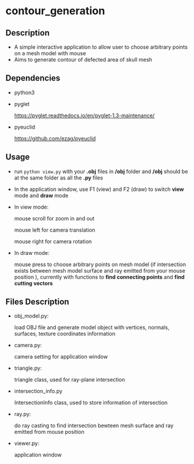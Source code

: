 # contour_generation
## Description

* A simple interactive application to allow user to choose arbitrary points on a mesh model with mouse
* Aims to generate contour of defected area of skull mesh

## Dependencies
* python3
* pyglet

  <https://pyglet.readthedocs.io/en/pyglet-1.3-maintenance/>
* pyeuclid

  <https://github.com/ezag/pyeuclid>

## Usage

* run
```python view.py```
with your **.obj** files in **/obj** folder and **/obj** should be at the same folder as all the **.py** files
* In the application window, use F1 (view) and F2 (draw) to switch **view** mode and **draw** mode

* In view mode:

  mouse scroll for zoom in and out
 
  mouse left for camera translation
 
  mouse right for camera rotation

* In draw mode:
 
  mouse press to choose arbitrary points on mesh model (if intersection exists between mesh model surface and ray emitted from your mouse position ), currently with functions to **find connecting points** and **find cutting vectors**


  

## Files Description
* obj_model.py:
 
  load OBJ file and generate model object with vertices, normals, surfaces, texture coordinates information 

* camera.py:
 
  camera setting for application window

* triangle.py:

  triangle class, used for ray-plane intersection

* intersection_info.py

  IntersectionInfo class, used to store information of intersection
* ray.py: 
  
  do ray casting to find intersection bewteen mesh surface and ray emitted from mouse position

* viewer.py:
 
  application window

